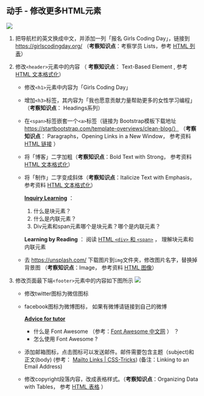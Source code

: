 ## 动手 - 修改更多HTML元素

![](http://ocuwjo7n4.bkt.clouddn.com/blog/2017-06-11-213738.jpg)

1. 把导航栏的英文换成中文，并添加一列「报名 Girls Coding Day」，链接到  https://girlscodingday.org/ （**考察知识点**：考察学员 Lists，参考 [HTML 列表](http://www.w3school.com.cn/html/html_lists.asp)）

2. 修改`<header>`元素中的内容 （ **考察知识点**： Text-Based Element ,  参考 [HTML 文本格式化](http://www.w3school.com.cn/html/html_formatting.asp)）

   - 修改`<h1>`元素中内容为「Girls Coding Day」

   - 增加`<h3>`标签，其内容为「我也愿意贡献力量帮助更多的女性学习编程」 （**考察知识点**： Headings系列）

   - 在`<span>`标签嵌套一个`<a>`标签（链接为 Bootstrap模板下载地址 https://startbootstrap.com/template-overviews/clean-blog/）   （**考察知识点**： Paragraphs，Opening Links in a New Window， 参考资料 [HTML 链接](http://www.w3school.com.cn/html/html_links.asp) ）

   - 将「博客」二字加粗（**考察知识点**：Bold Text with Strong， 参考资料 [HTML 文本格式化](http://www.w3school.com.cn/html/html_formatting.asp)）

   - 将「制作」二字变成斜体（**考察知识点**：Italicize Text with Emphasis， 参考资料 [HTML 文本格式化](http://www.w3school.com.cn/html/html_formatting.asp)）

     **<u>Inquiry Learning</u>** ：

     1. 什么是块元素？
     2. 什么是内联元素？
     3. Div元素和span元素哪个是块元素？哪个是内联元素？

     **Learning by Reading** ： 阅读 [HTML `<div>` 和 `<span>`](http://www.w3school.com.cn/html/html_blocks.asp) ， 理解块元素和内联元素

   - 去 https://unsplash.com/ 下载图片到`img`文件夹，修改图片名字，替换掉背景图 （**考察知识点**：Image， 参考资料 [HTML 图像](http://www.w3school.com.cn/html/html_images.asp)）

3. 修改页面最下端`<footer>`元素中的内容如下图所示
 ![](http://ocuwjo7n4.bkt.clouddn.com/blog/2017-07-01-040619.jpg)

   - 修改twitter图标为微信图标

   - facebook图标为微博图标， 如果有微博请链接到自己的微博

     <u>**Advice for tutor**</u>

     - 什么是 Font Awesome （参考：[Font Awesome 中文网](http://www.fontawesome.com.cn/get-started/) ） ？
     - 怎么使用 Font Awesome ?

   - 添加邮箱图标，点击图标可以发送邮件。邮件需要包含主题（subject)和正文(body)  (参考： [Mailto Links | CSS-Tricks](https://css-tricks.com/snippets/html/mailto-links/)) (备注：Linking to an Email Address)

   - 修改copyright段落内容，改成表格样式。（**考察知识点**：Organizing Data with Tables， 参考 [HTML 表格](http://www.w3school.com.cn/html/html_tables.asp) ）
